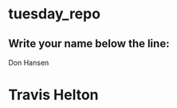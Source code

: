 # tuesday_repo

Write your name below the line:
--------------------------------------------------------

Don Hansen
# Travis Helton

